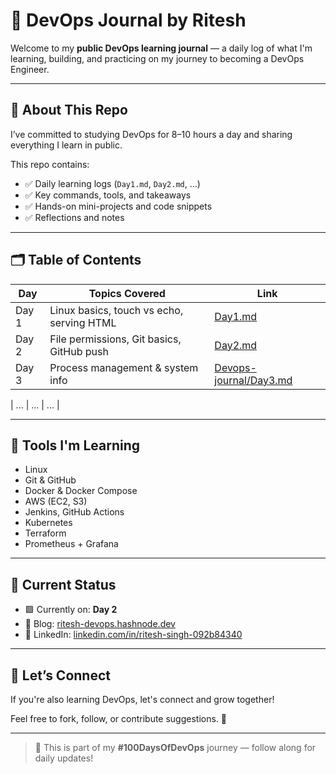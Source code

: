 # 📘 DevOps Journal by Ritesh

Welcome to my **public DevOps learning journal** — a daily log of what I'm learning, building, and practicing on my journey to becoming a DevOps Engineer.

---

## 🚀 About This Repo

I’ve committed to studying DevOps for 8–10 hours a day and sharing everything I learn in public.

This repo contains:
- ✅ Daily learning logs (`Day1.md`, `Day2.md`, ...)
- ✅ Key commands, tools, and takeaways
- ✅ Hands-on mini-projects and code snippets
- ✅ Reflections and notes

---

## 🗂️ Table of Contents

| Day | Topics Covered | Link |
|-----|----------------|------|
| Day 1 | Linux basics, touch vs echo, serving HTML | [Day1.md](./Day1.md) |
| Day 2 | File permissions, Git basics, GitHub push | [Day2.md](./Day2(1).md) |
| Day 3 | Process management & system info | [Devops-journal/Day3.md](./Day3.md) |

| ...  | ... | ... |

---

## 🔧 Tools I'm Learning

- Linux
- Git & GitHub
- Docker & Docker Compose
- AWS (EC2, S3)
- Jenkins, GitHub Actions
- Kubernetes
- Terraform
- Prometheus + Grafana

---

## 📅 Current Status

- 🟩 Currently on: **Day 2**
- 📖 Blog: [ritesh-devops.hashnode.dev](https://ritesh-devops.hashnode.dev)
- 🔗 LinkedIn: [linkedin.com/in/ritesh-singh-092b84340](https://linkedin.com/in/ritesh-singh-092b84340)

---

## 🙌 Let’s Connect

If you're also learning DevOps, let's connect and grow together!

Feel free to fork, follow, or contribute suggestions. 💬

---

> 📌 This is part of my **#100DaysOfDevOps** journey — follow along for daily updates!

